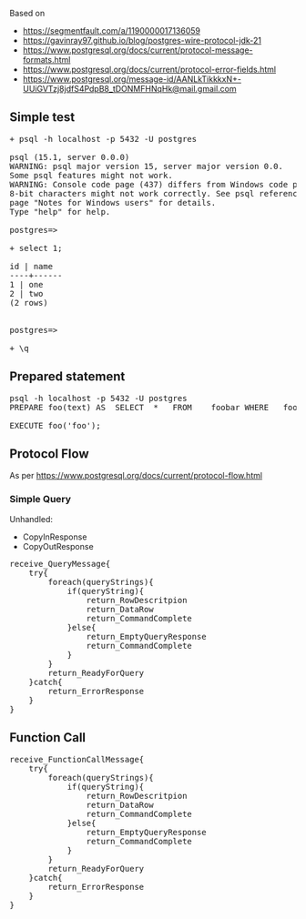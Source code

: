 Based on

* https://segmentfault.com/a/1190000017136059
* https://gavinray97.github.io/blog/postgres-wire-protocol-jdk-21
* https://www.postgresql.org/docs/current/protocol-message-formats.html
* https://www.postgresql.org/docs/current/protocol-error-fields.html
* https://www.postgresql.org/message-id/AANLkTikkkxN+-UUiGVTzj8jdfS4PdpB8_tDONMFHNqHk@mail.gmail.com

## Simple test

<pre>
+ psql -h localhost -p 5432 -U postgres

psql (15.1, server 0.0.0)
WARNING: psql major version 15, server major version 0.0.
Some psql features might not work.
WARNING: Console code page (437) differs from Windows code page (1252)
8-bit characters might not work correctly. See psql reference
page "Notes for Windows users" for details.
Type "help" for help.

postgres=>

+ select 1;

id | name
----+------
1 | one
2 | two
(2 rows)


postgres=>

+ \q
</pre>

## Prepared statement

<pre>
psql -h localhost -p 5432 -U postgres
PREPARE foo(text) AS  SELECT  *   FROM    foobar WHERE   foo = $1 ;

EXECUTE foo('foo');
</pre>

## Protocol Flow

As per https://www.postgresql.org/docs/current/protocol-flow.html

### Simple Query

Unhandled:

* CopyInResponse
* CopyOutResponse

<pre>
receive_QueryMessage{
    try{
        foreach(queryStrings){
            if(queryString){
                return_RowDescritpion
                return_DataRow
                return_CommandComplete
            }else{
                return_EmptyQueryResponse
                return_CommandComplete
            }
        }
        return_ReadyForQuery
    }catch{
        return_ErrorResponse
    }
}
</pre>

## Function Call

<pre>
receive_FunctionCallMessage{
    try{
        foreach(queryStrings){
            if(queryString){
                return_RowDescritpion
                return_DataRow
                return_CommandComplete
            }else{
                return_EmptyQueryResponse
                return_CommandComplete
            }
        }
        return_ReadyForQuery
    }catch{
        return_ErrorResponse
    }
}
</pre>
